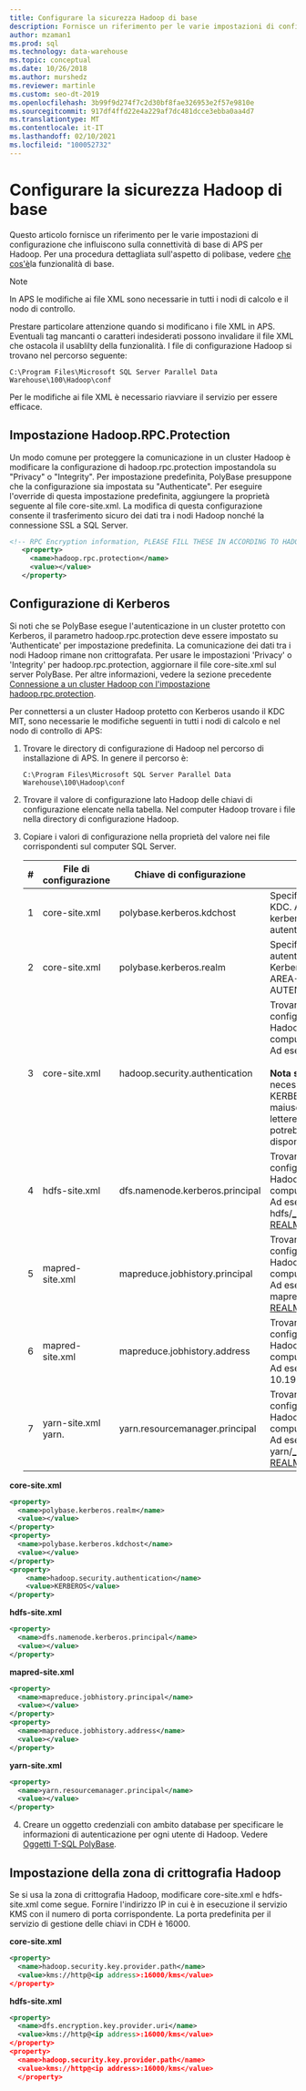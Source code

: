 ```yaml
---
title: Configurare la sicurezza Hadoop di base
description: Fornisce un riferimento per le varie impostazioni di configurazione che interessano la connettività di base di APS a Hadoop.
author: mzaman1
ms.prod: sql
ms.technology: data-warehouse
ms.topic: conceptual
ms.date: 10/26/2018
ms.author: murshedz
ms.reviewer: martinle
ms.custom: seo-dt-2019
ms.openlocfilehash: 3b99f9d274f7c2d30bf8fae326953e2f57e9810e
ms.sourcegitcommit: 917df4ffd22e4a229af7dc481dcce3ebba0aa4d7
ms.translationtype: MT
ms.contentlocale: it-IT
ms.lasthandoff: 02/10/2021
ms.locfileid: "100052732"
---
```

# <a name="configure-polybase-hadoop-security"></a>Configurare la sicurezza Hadoop di base

Questo articolo fornisce un riferimento per le varie impostazioni di configurazione che influiscono sulla connettività di base di APS per Hadoop. Per una procedura dettagliata sull'aspetto di polibase, vedere [che cos'è](configure-polybase-connectivity-to-external-data.md)la funzionalità di base.

> [!NOTE]
> In APS le modifiche ai file XML sono necessarie in tutti i nodi di calcolo e il nodo di controllo.
> 
> Prestare particolare attenzione quando si modificano i file XML in APS. Eventuali tag mancanti o caratteri indesiderati possono invalidare il file XML che ostacola il usablilty della funzionalità.
> I file di configurazione Hadoop si trovano nel percorso seguente:  
> ```  
> C:\Program Files\Microsoft SQL Server Parallel Data Warehouse\100\Hadoop\conf 
> ``` 
> Per le modifiche ai file XML è necessario riavviare il servizio per essere efficace.

## <a name="hadooprpcprotection-setting"></a><a id="rpcprotection"></a> Impostazione Hadoop.RPC.Protection

Un modo comune per proteggere la comunicazione in un cluster Hadoop è modificare la configurazione di hadoop.rpc.protection impostandola su "Privacy" o "Integrity". Per impostazione predefinita, PolyBase presuppone che la configurazione sia impostata su "Authenticate". Per eseguire l'override di questa impostazione predefinita, aggiungere la proprietà seguente al file core-site.xml. La modifica di questa configurazione consente il trasferimento sicuro dei dati tra i nodi Hadoop nonché la connessione SSL a SQL Server.

```xml
<!-- RPC Encryption information, PLEASE FILL THESE IN ACCORDING TO HADOOP CLUSTER CONFIG -->
   <property>
     <name>hadoop.rpc.protection</name>
     <value></value>
   </property> 
```

## <a name="kerberos-configuration"></a><a id="kerberossettings"></a> Configurazione di Kerberos  

Si noti che se PolyBase esegue l'autenticazione in un cluster protetto con Kerberos, il parametro hadoop.rpc.protection deve essere impostato su 'Authenticate' per impostazione predefinita. La comunicazione dei dati tra i nodi Hadoop rimane non crittografata. Per usare le impostazioni 'Privacy' o 'Integrity' per hadoop.rpc.protection, aggiornare il file core-site.xml sul server PolyBase. Per altre informazioni, vedere la sezione precedente [Connessione a un cluster Hadoop con l'impostazione hadoop.rpc.protection](#rpcprotection).

Per connettersi a un cluster Hadoop protetto con Kerberos usando il KDC MIT, sono necessarie le modifiche seguenti in tutti i nodi di calcolo e nel nodo di controllo di APS:

1. Trovare le directory di configurazione di Hadoop nel percorso di installazione di APS. In genere il percorso è:  

   ```  
   C:\Program Files\Microsoft SQL Server Parallel Data Warehouse\100\Hadoop\conf  
   ```  

2. Trovare il valore di configurazione lato Hadoop delle chiavi di configurazione elencate nella tabella. Nel computer Hadoop trovare i file nella directory di configurazione Hadoop.  
   
3. Copiare i valori di configurazione nella proprietà del valore nei file corrispondenti sul computer SQL Server.  
   
   |**#**|**File di configurazione**|**Chiave di configurazione**|**Azione**|  
   |------------|----------------|---------------------|----------|   
   |1|core-site.xml|polybase.kerberos.kdchost|Specificare il nome host KDC. Ad esempio: kerberos.area-di-autenticazione.com.|  
   |2|core-site.xml|polybase.kerberos.realm|Specificare l'area di autenticazione Kerberos. Ad esempio: AREA-DI-AUTENTICAZIONE.COM|  
   |3|core-site.xml|hadoop.security.authentication|Trovare la configurazione lato Hadoop e copiarla nel computer SQL Server. Ad esempio: KERBEROS<br></br>**Nota sulla sicurezza:** è necessario scrivere KERBEROS in maiuscolo. Se si usano lettere minuscole, potrebbe non essere disponibile.|   
   |4|hdfs-site.xml|dfs.namenode.kerberos.principal|Trovare la configurazione lato Hadoop e copiarla nel computer SQL Server. Ad esempio: hdfs/_HOST@YOUR-REALM.COM|  
   |5|mapred-site.xml|mapreduce.jobhistory.principal|Trovare la configurazione lato Hadoop e copiarla nel computer SQL Server. Ad esempio: mapred/_HOST@YOUR-REALM.COM|  
   |6|mapred-site.xml|mapreduce.jobhistory.address|Trovare la configurazione lato Hadoop e copiarla nel computer SQL Server. Ad esempio: 10.193.26.174:10020|  
   |7|yarn-site.xml yarn.|yarn.resourcemanager.principal|Trovare la configurazione lato Hadoop e copiarla nel computer SQL Server. Ad esempio: yarn/_HOST@YOUR-REALM.COM|  

**core-site.xml**
```xml
<property>
  <name>polybase.kerberos.realm</name>
  <value></value>
</property>
<property>
  <name>polybase.kerberos.kdchost</name>
  <value></value>
</property>
<property>
    <name>hadoop.security.authentication</name>
    <value>KERBEROS</value>
</property>
```

**hdfs-site.xml**
```xml
<property>
  <name>dfs.namenode.kerberos.principal</name>
  <value></value> 
</property>
```

**mapred-site.xml**
```xml
<property>
  <name>mapreduce.jobhistory.principal</name>
  <value></value>
</property>
<property>
  <name>mapreduce.jobhistory.address</name>
  <value></value>
</property>
```

**yarn-site.xml**
```xml
<property>
  <name>yarn.resourcemanager.principal</name>
  <value></value>
</property>
```

4. Creare un oggetto credenziali con ambito database per specificare le informazioni di autenticazione per ogni utente di Hadoop. Vedere [Oggetti T-SQL PolyBase](../relational-databases/polybase/polybase-t-sql-objects.md).

## <a name="hadoop-encryption-zone-setup"></a><a id="encryptionzone"></a> Impostazione della zona di crittografia Hadoop
Se si usa la zona di crittografia Hadoop, modificare core-site.xml e hdfs-site.xml come segue. Fornire l'indirizzo IP in cui è in esecuzione il servizio KMS con il numero di porta corrispondente. La porta predefinita per il servizio di gestione delle chiavi in CDH è 16000.

**core-site.xml**
```xml
<property>
  <name>hadoop.security.key.provider.path</name>
  <value>kms://http@<ip address>:16000/kms</value> 
</property>
```

**hdfs-site.xml**
```xml
<property>
  <name>dfs.encryption.key.provider.uri</name>
  <value>kms://http@<ip address>:16000/kms</value>
</property>
<property>
  <name>hadoop.security.key.provider.path</name>
  <value>kms://http@<ip address>:16000/kms</value>
  </property>
```